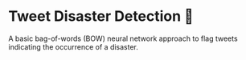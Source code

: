 # Tweet Disaster Detection 🐤
A basic bag-of-words (BOW) neural network approach to flag tweets indicating the occurrence of a disaster.
